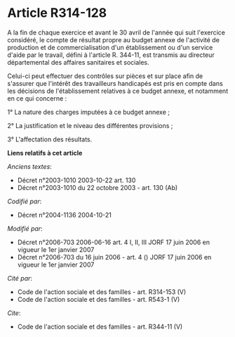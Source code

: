 # Article R314-128

A la fin de chaque exercice et avant le 30 avril de l'année qui suit l'exercice considéré, le compte de résultat propre au
budget annexe de l'activité de production et de commercialisation d'un établissement ou d'un service d'aide par le travail,
défini à l'article R. 344-11, est transmis au directeur départemental des affaires sanitaires et sociales. 

Celui-ci peut effectuer des contrôles sur pièces et sur place afin de s'assurer que l'intérêt des travailleurs handicapés est
pris en compte dans les décisions de l'établissement relatives à ce budget annexe, et notamment en ce qui concerne : 

1° La nature des charges imputées à ce budget annexe ; 

2° La justification et le niveau des différentes provisions ; 

3° L'affectation des résultats.

**Liens relatifs à cet article**

_Anciens textes_:

  - Décret n°2003-1010 2003-10-22 art. 130
  - Décret n°2003-1010 du 22 octobre 2003 - art. 130 (Ab)

_Codifié par_:

  - Décret n°2004-1136 2004-10-21

_Modifié par_:

  - Décret n°2006-703 2006-06-16 art. 4 I, II, III JORF 17 juin 2006 en vigueur le 1er janvier 2007
  - Décret n°2006-703 du 16 juin 2006 - art. 4 () JORF 17 juin 2006 en vigueur le 1er janvier 2007

_Cité par_:

  - Code de l'action sociale et des familles - art. R314-153 (V)
  - Code de l'action sociale et des familles - art. R543-1 (V)

_Cite_:

  - Code de l'action sociale et des familles - art. R344-11 (V)
